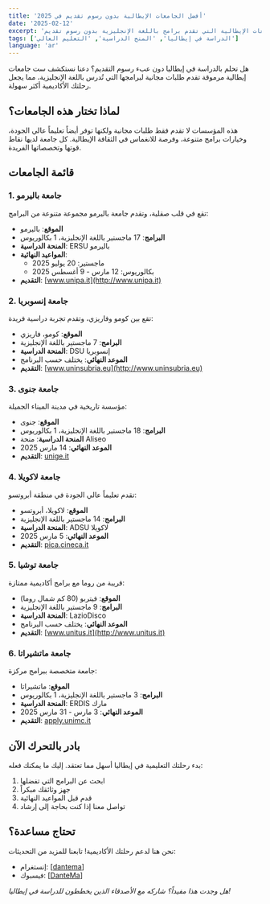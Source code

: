 ```yaml
---
title: 'أفضل الجامعات الإيطالية بدون رسوم تقديم في 2025'
date: '2025-02-12'
excerpt: 'اكتشف الجامعات الإيطالية التي تقدم برامج باللغة الإنجليزية بدون رسوم تقديم'
tags: ['الدراسة في إيطاليا', 'المنح الدراسية', 'التعليم العالي']
language: 'ar'
---
```


هل تحلم بالدراسة في إيطاليا دون عبء رسوم التقديم؟ دعنا نستكشف ست جامعات إيطالية مرموقة تقدم طلبات مجانية لبرامجها التي تُدرس باللغة الإنجليزية، مما يجعل رحلتك الأكاديمية أكثر سهولة.

## لماذا تختار هذه الجامعات؟

هذه المؤسسات لا تقدم فقط طلبات مجانية ولكنها توفر أيضاً تعليماً عالي الجودة، وخيارات برامج متنوعة، وفرصة للانغماس في الثقافة الإيطالية. كل جامعة لديها نقاط قوتها وتخصصاتها الفريدة.

## قائمة الجامعات

### 1. جامعة باليرمو
تقع في قلب صقلية، وتقدم جامعة باليرمو مجموعة متنوعة من البرامج:
* **الموقع**: باليرمو
* **البرامج**: 17 ماجستير باللغة الإنجليزية، 1 بكالوريوس
* **المنحة الدراسية**: ERSU باليرمو
* **المواعيد النهائية**: 
  * ماجستير: 20 يوليو 2025
  * بكالوريوس: 12 مارس - 9 أغسطس 2025
* **التقديم**: [www.unipa.it](http://www.unipa.it)

### 2. جامعة إنسوبريا
تقع بين كومو وفاريزي، وتقدم تجربة دراسية فريدة:
* **الموقع**: كومو، فاريزي
* **البرامج**: 7 ماجستير باللغة الإنجليزية
* **المنحة الدراسية**: DSU إنسوبريا
* **الموعد النهائي**: يختلف حسب البرنامج
* **التقديم**: [www.uninsubria.eu](http://www.uninsubria.eu)

### 3. جامعة جنوى
مؤسسة تاريخية في مدينة الميناء الجميلة:
* **الموقع**: جنوى
* **البرامج**: 18 ماجستير باللغة الإنجليزية، 1 بكالوريوس
* **المنحة الدراسية**: منحة Aliseo
* **الموعد النهائي**: 14 مارس 2025
* **التقديم**: [unige.it](http://unige.it)

### 4. جامعة لاكويلا
تقدم تعليماً عالي الجودة في منطقة أبروتسو:
* **الموقع**: لاكويلا، أبروتسو
* **البرامج**: 14 ماجستير باللغة الإنجليزية
* **المنحة الدراسية**: ADSU لاكويلا
* **الموعد النهائي**: 5 مارس 2025
* **التقديم**: [pica.cineca.it](http://pica.cineca.it)

### 5. جامعة توشيا
قريبة من روما مع برامج أكاديمية ممتازة:
* **الموقع**: فيتربو (80 كم شمال روما)
* **البرامج**: 9 ماجستير باللغة الإنجليزية
* **المنحة الدراسية**: LazioDisco
* **الموعد النهائي**: يختلف حسب البرنامج
* **التقديم**: [www.unitus.it](http://www.unitus.it)

### 6. جامعة ماتشيراتا
جامعة متخصصة ببرامج مركزة:
* **الموقع**: ماتشيراتا
* **البرامج**: 3 ماجستير باللغة الإنجليزية، 1 بكالوريوس
* **المنحة الدراسية**: ERDIS مارك
* **الموعد النهائي**: 3 مارس - 31 مارس 2025
* **التقديم**: [apply.unimc.it](http://apply.unimc.it)

## بادر بالتحرك الآن

بدء رحلتك التعليمية في إيطاليا أسهل مما تعتقد. إليك ما يمكنك فعله:

1. ابحث عن البرامج التي تفضلها
2. جهز وثائقك مبكراً
3. قدم قبل المواعيد النهائية
4. تواصل معنا إذا كنت بحاجة إلى إرشاد

## تحتاج مساعدة؟

نحن هنا لدعم رحلتك الأكاديمية! تابعنا للمزيد من التحديثات:

* إنستغرام: [[dantema](https://www.instagram.com/dantealighieri.ma/)]
* فيسبوك: [[DanteMa](https://www.facebook.com/etudesenitalie/)]

*هل وجدت هذا مفيداً؟ شاركه مع الأصدقاء الذين يخططون للدراسة في إيطاليا!*